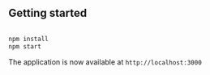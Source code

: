 ## Getting started

```bash

npm install
npm start

```

The application is now available at `http://localhost:3000`